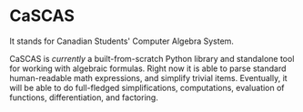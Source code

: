 # CaSCAS #
It stands for Canadian Students' Computer Algebra System.

CaSCAS is *currently* a built-from-scratch Python library and standalone tool for working with algebraic formulas. Right now it is able to parse standard human-readable math expressions, and simplify trivial items. Eventually, it will be able to do full-fledged simplifications, computations, evaluation of functions, differentiation, and factoring.
